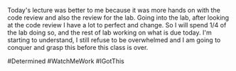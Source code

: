 Today's lecture was better to me because it was more hands on with the code
review and also the review for the lab. Going into the lab, after looking at the
code review I have a lot to perfect and change. So I will spend  1/4 of the lab
doing so, and the rest of lab working on what is due today. I'm starting to
understand, I still refuse to be overwhelmed and I am going to conquer and grasp
this before this class is over.

#Determined #WatchMeWork #IGotThis
